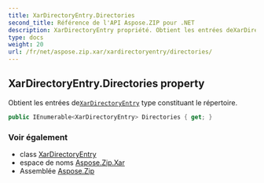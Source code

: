 ```yaml
---
title: XarDirectoryEntry.Directories
second_title: Référence de l'API Aspose.ZIP pour .NET
description: XarDirectoryEntry propriété. Obtient les entrées deXarDirectoryEntry type constituant le répertoire.
type: docs
weight: 20
url: /fr/net/aspose.zip.xar/xardirectoryentry/directories/
---
```

## XarDirectoryEntry.Directories property

Obtient les entrées de[`XarDirectoryEntry`](../) type constituant le répertoire.

```csharp
public IEnumerable<XarDirectoryEntry> Directories { get; }
```

### Voir également

* class [XarDirectoryEntry](../)
* espace de noms [Aspose.Zip.Xar](../../xardirectoryentry/)
* Assemblée [Aspose.Zip](../../../)


